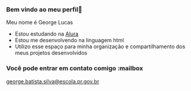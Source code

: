 ### Bem vindo ao meu perfil👋

Meu nome é George Lucas

- Estou estudando na [Alura](https://www.alura.com.br)
- Estou me desenvolvendo na linguagem html
- Utilizo esse espaço para minha organização e compartilhamento dos meus projetos desenvolvidos

### Você pode entrar em contato comigo :mailbox

george.batista.silva@escola.pr.gov.br



